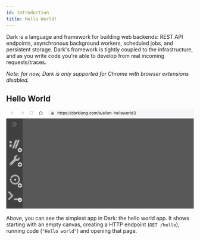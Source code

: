 ```yaml
---
id: introduction
title: Hello World!
---
```


Dark is a language and framework for building web backends: REST API endpoints,
asynchronous background workers, scheduled jobs, and persistent storage.
Dark's framework is tightly coupled to the infrastructure, and as you write
code you're able to develop from real incoming requests/traces.

*Note: for now, Dark is only supported for Chrome with browser extensions disabled.*

## Hello World

![Hello World](assets/helloworld.gif)

Above, you can see the simplest app in Dark: the hello world app. It
shows starting with an empty canvas, creating a HTTP endpoint (`GET
/hello`), running code (`"Hello world"`) and opening that page.
